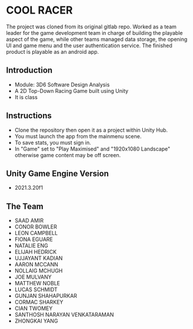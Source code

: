 # COOL RACER
The project was cloned from its original gitlab repo. Worked as a team leader for the game development team in charge of building the playable aspect of the game,
while other teams managed data storage, the opening UI and game menu and the user authentication service. The finished product is playable as an android app. 

## Introduction

* Module: 3D6 Software Design Analysis
* A 2D Top-Down Racing Game built using Unity
* It is class

## Instructions

* Clone the repository then open it as a project within Unity Hub.
* You must launch the app from the mainmenu scene.
* To save stats, you must sign in.
* In "Game" set to "Play Maximised" and "1920x1080 Landscape" otherwise game content may be off screen.

## Unity Game Engine Version

* 2021.3.20f1

## The Team

* SAAD AMIR
* CONOR BOWLER
* LEON CAMPBELL
* FIONA EGUARE
* NATALIE ENG
* ELIJAH HEDRICK
* UJJAYANT KADIAN
* AARON MCCANN
* NOLLAIG MCHUGH
* JOE MULVANY
* MATTHEW NOBLE
* LUCAS SCHMIDT
* GUNJAN SHAHAPURKAR
* CORMAC SHARKEY
* CIAN TWOMEY
* SANTHOSH NARAYAN VENKATARAMAN
* ZHONGKAI YANG

